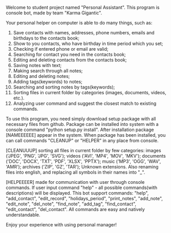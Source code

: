 Welcome to student project named "Personal Assistant".
This program is console bot, made by team "Karma Gigantic".

Your personal helper on computer is able to do many things, such as:

1. Save contacts with names, addresses, phone numbers, emails and birthdays to the contacts book;
2. Show to you contacts, who have birthday in time period which you set;
3. Checking if entered phone or email are valid;
4. Searching for contact you need in the contacts book;
5. Editing and deleting contacts from the contacts book;
6. Saving notes with text;
7. Making search through all notes;
8. Editing and deleting notes;
9. Adding tags(keywords) to notes;
10. Searching and sorting notes by tags(keywords);
11. Sorting files in current folder by categories (images, documents, videos, etc.).
12. Analyzing user command and suggest the closest match to existing commands.

To use this program, you need simply download setup package with all necessary files from github.
Package can be installed into system with a console command "python setup.py install". 
After installation package [NAMEEEEEE] appear in the system. 
When package has been installed, you can call commands "CLEANUP" or "HELPER" in any place from console.

[CLEANUUUP] sorting all files in current folder by few categories:
images ('JPEG', 'PNG', 'JPG', 'SVG');
videos ('AVI', 'MP4', 'MOV', 'MKV');
documents ('DOC', 'DOCX', 'TXT', 'PDF', 'XLSX', 'PPTX');
music ('MP3', 'OGG', 'WAV', 'AMR');
archives ('ZIP', 'GZ', 'TAR');
Unknown extensions.
Also renaming files into english, and replacing all symbols in their names into "_".

[HELPEEEER] made for communication with user through console commands. 
If user input command "help" - all possible commands(with descriptions) will be displayed. 
This bot support commands: 
"help", "add_contact", "edit_record", "holidays_period", "print_notes", "add_note", "edit_note",
"del_note",  "find_note", "add_tag", "find_contact", "edit_contact", "del_contact".
All commands are easy and natively understandable.

Enjoy your experience with using personal manager!
